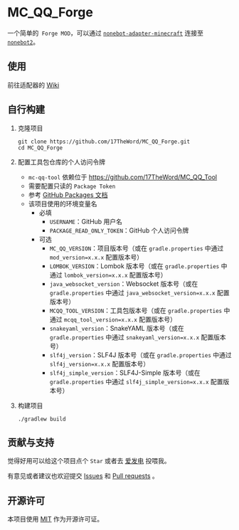 # MC_QQ_Forge

一个简单的` Forge MOD`，可以通过 [`nonebot-adapter-minecraft`](https://github.com/17TheWord/nonebot-adapter-minecraft)
连接至 [`nonebot2`](https://github.com/nonebot/nonebot2)。

## 使用

前往适配器的 [Wiki](https://github.com/17TheWord/nonebot-adapter-minecraft/wiki)

## 自行构建

1. 克隆项目

    ```shell
    git clone https://github.com/17TheWord/MC_QQ_Forge.git
    cd MC_QQ_Forge
    ```

2. 配置工具包仓库的个人访问令牌
   - `mc-qq-tool` 依赖位于 https://github.com/17TheWord/MC_QQ_Tool
   - 需要配置只读的 `Package Token`
   - 参考 [GitHub Packages 文档](https://docs.github.com/zh/packages/working-with-a-github-packages-registry/working-with-the-gradle-registry#%E5%90%91-github-packages-%E9%AA%8C%E8%AF%81)
   - 该项目使用的环境变量名
     - 必填
        - `USERNAME`：GitHub 用户名
        - `PACKAGE_READ_ONLY_TOKEN`：GitHub 个人访问令牌
     - 可选
        - `MC_QQ_VERSION`：项目版本号（或在 `gradle.properties` 中通过 `mod_version=x.x.x` 配置版本号）
        - `LOMBOK_VERSION`：Lombok 版本号（或在 `gradle.properties` 中通过 `lombok_version=x.x.x` 配置版本号）
        - `java_websocket_version`：Websocket 版本号（或在 `gradle.properties` 中通过 `java_websocket_version=x.x.x` 配置版本号）
        - `MCQQ_TOOL_VERSION`：工具包版本号（或在 `gradle.properties` 中通过 `mcqq_tool_version=x.x.x` 配置版本号）
        - `snakeyaml_version`：SnakeYAML 版本号（或在 `gradle.properties` 中通过 `snakeyaml_version=x.x.x` 配置版本号）
        - `slf4j_version`：SLF4J 版本号（或在 `gradle.properties` 中通过 `slf4j_version=x.x.x` 配置版本号）
        - `slf4j_simple_version`：SLF4J-Simple 版本号（或在 `gradle.properties` 中通过 `slf4j_simple_version=x.x.x` 配置版本号）

3. 构建项目

    ```shell
    ./gradlew build
    ```

## 贡献与支持

觉得好用可以给这个项目点个 `Star` 或者去 [爱发电](https://afdian.net/a/17TheWord) 投喂我。

有意见或者建议也欢迎提交 [Issues](https://github.com/17TheWord/MC_QQ_Forge/issues)
和 [Pull requests](https://github.com/17TheWord/MC_QQ_Forge/pulls) 。

## 开源许可

本项目使用 [MIT](./LICENSE) 作为开源许可证。
